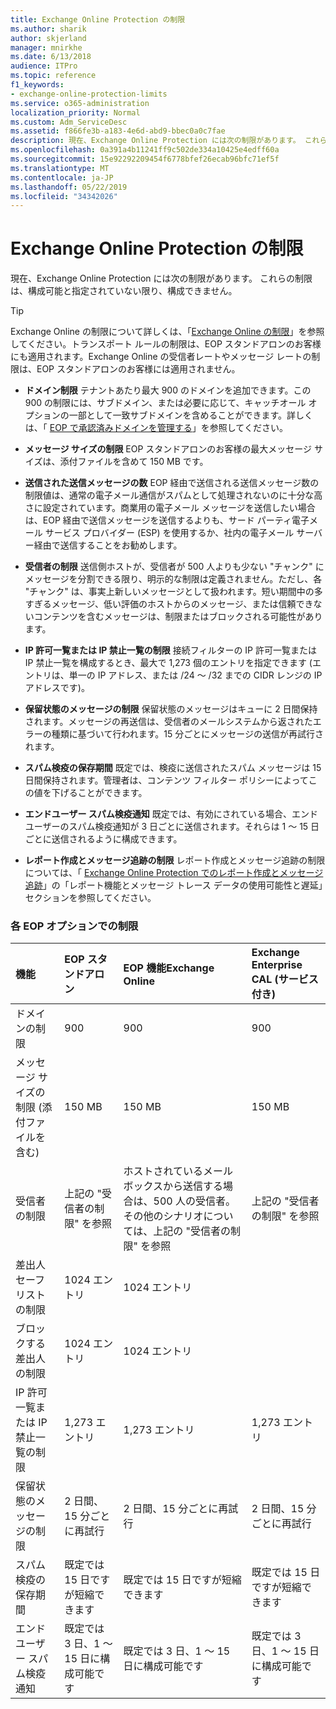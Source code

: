 ```yaml
---
title: Exchange Online Protection の制限
ms.author: sharik
author: skjerland
manager: mnirkhe
ms.date: 6/13/2018
audience: ITPro
ms.topic: reference
f1_keywords:
- exchange-online-protection-limits
ms.service: o365-administration
localization_priority: Normal
ms.custom: Adm_ServiceDesc
ms.assetid: f866fe3b-a183-4e6d-abd9-bbec0a0c7fae
description: 現在、Exchange Online Protection には次の制限があります。 これらの制限は、構成可能と指定されていない限り、構成できません。
ms.openlocfilehash: 0a391a4b11241ff9c502de334a10425e4edff60a
ms.sourcegitcommit: 15e92292209454f6778bfef26ecab96bfc71ef5f
ms.translationtype: MT
ms.contentlocale: ja-JP
ms.lasthandoff: 05/22/2019
ms.locfileid: "34342026"
---
```

# <a name="exchange-online-protection-limits"></a>Exchange Online Protection の制限

現在、Exchange Online Protection には次の制限があります。 これらの制限は、構成可能と指定されていない限り、構成できません。 
  
> [!TIP]
> Exchange Online の制限について詳しくは、「[Exchange Online の制限](../exchange-online-service-description/exchange-online-limits.md)」を参照してください。トランスポート ルールの制限は、EOP スタンドアロンのお客様にも適用されます。Exchange Online の受信者レートやメッセージ レートの制限は、EOP スタンドアロンのお客様には適用されません。 
  
- **ドメイン制限** テナントあたり最大 900 のドメインを追加できます。この 900 の制限には、サブドメイン、または必要に応じて、キャッチオール オプションの一部として一致サブドメインを含めることができます。詳しくは、「 [EOP で承認済みドメインを管理する](https://go.microsoft.com/fwlink/p/?LinkId=282239)」を参照してください。
    
- **メッセージ サイズの制限** EOP スタンドアロンのお客様の最大メッセージ サイズは、添付ファイルを含めて 150 MB です。 
    
- **送信された送信メッセージの数** EOP 経由で送信される送信メッセージ数の制限値は、通常の電子メール通信がスパムとして処理されないのに十分な高さに設定されています。商業用の電子メール メッセージを送信したい場合は、EOP 経由で送信メッセージを送信するよりも、サード パーティ電子メール サービス プロバイダー (ESP) を使用するか、社内の電子メール サーバー経由で送信することをお勧めします。 
    
- **受信者の制限** 送信側ホストが、受信者が 500 人よりも少ない "チャンク" にメッセージを分割できる限り、明示的な制限は定義されません。ただし、各 "チャンク" は、事実上新しいメッセージとして扱われます。短い期間中の多すぎるメッセージ、低い評価のホストからのメッセージ、または信頼できないコンテンツを含むメッセージは、制限またはブロックされる可能性があります。 
    
- **IP 許可一覧または IP 禁止一覧の制限** 接続フィルターの IP 許可一覧または IP 禁止一覧を構成するとき、最大で 1,273 個のエントリを指定できます (エントリは、単一の IP アドレス、または /24 ～ /32 までの CIDR レンジの IP アドレスです)。 
    
- **保留状態のメッセージの制限** 保留状態のメッセージはキューに 2 日間保持されます。メッセージの再送信は、受信者のメールシステムから返されたエラーの種類に基づいて行われます。15 分ごとにメッセージの送信が再試行されます。 
    
- **スパム検疫の保存期間** 既定では、検疫に送信されたスパム メッセージは 15 日間保持されます。管理者は、コンテンツ フィルター ポリシーによってこの値を下げることができます。 
    
- **エンドユーザー スパム検疫通知** 既定では、有効にされている場合、エンドユーザーのスパム検疫通知が 3 日ごとに送信されます。それらは 1 ～ 15 日ごとに送信されるように構成できます。 
    
- **レポート作成とメッセージ追跡の制限** レポート作成とメッセージ追跡の制限については、「 [Exchange Online Protection でのレポート作成とメッセージ追跡](https://go.microsoft.com/fwlink/?LinkId=394248)」の「レポート機能とメッセージ トレース データの使用可能性と遅延」セクションを参照してください。
    
### <a name="limits-across-eop-options"></a>各 EOP オプションでの制限

|**機能**|****EOP スタンドアロン****|****EOP 機能Exchange Online****|****Exchange Enterprise CAL (サービス付き)****|
|:-----|:-----|:-----|:-----|
|ドメインの制限  <br/> |900  <br/> |900  <br/> |900  <br/> |
|メッセージ サイズの制限 (添付ファイルを含む)  <br/> |150 MB  <br/> |150 MB  <br/> |150 MB  <br/> |
|受信者の制限  <br/> |上記の "受信者の制限" を参照  <br/> |ホストされているメールボックスから送信する場合は、500 人の受信者。その他のシナリオについては、上記の "受信者の制限" を参照  <br/> |上記の "受信者の制限" を参照  <br/> |
|差出人セーフ リストの制限  <br/> |1024 エントリ  <br/> |1024 エントリ  <br/> ||
|ブロックする差出人の制限  <br/> |1024 エントリ  <br/> |1024 エントリ  <br/> ||
|IP 許可一覧または IP 禁止一覧の制限  <br/> |1,273 エントリ  <br/> |1,273 エントリ  <br/> |1,273 エントリ  <br/> |
|保留状態のメッセージの制限  <br/> |2 日間、15 分ごとに再試行  <br/> |2 日間、15 分ごとに再試行  <br/> |2 日間、15 分ごとに再試行  <br/> |
|スパム検疫の保存期間  <br/> |既定では 15 日ですが短縮できます  <br/> |既定では 15 日ですが短縮できます  <br/> |既定では 15 日ですが短縮できます  <br/> |
|エンドユーザー スパム検疫通知  <br/> |既定では 3 日、1 ～ 15 日に構成可能です  <br/> |既定では 3 日、1 ～ 15 日に構成可能です  <br/> |既定では 3 日、1 ～ 15 日に構成可能です  <br/> |
   

